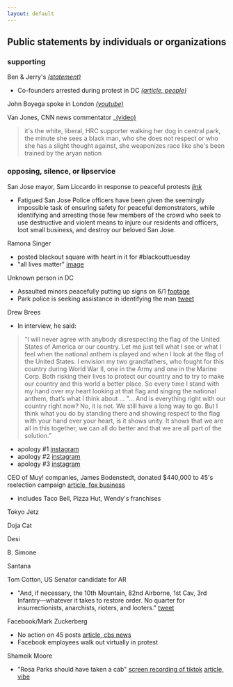 ```yaml
---
layout: default
---
```


## Public statements by individuals or organizations

### supporting

Ben & Jerry's _[(statement)](https://www.benjerry.com/about-us/media-center/dismantle-white-supremacy)_ 
* Co-founders arrested during protest in DC _[(article, people)](https://people.com/crime/ben-jerrys-co-founders-arrested-during-protest/)_

John Boyega spoke in London _[(youtube)](https://www.youtube.com/watch?v=GGXEB25WdyQ)_

Van Jones, CNN news commentator _[(video)](https://twitter.com/Jaxlzz/status/1266365670851215360?s=20)
> it's the white, liberal, HRC supporter walking her dog in central park, the minute she sees a black man, who she does not respect or who she has a slight thought against, she weaponizes race like she's been trained by the aryan nation

### opposing, silence, or lipservice

San Jose mayor, Sam Liccardo in response to peaceful protests _[link](https://medium.com/@SamLiccardo/i-cant-breathe-17684b68309f)_
- Fatigued San Jose Police officers have been given the seemingly impossible task of ensuring safety for peaceful demonstrators, while identifying and arresting those few members of the crowd who seek to use destructive and violent means to injure our residents and officers, loot small business, and destroy our beloved San Jose.

Ramona Singer
- posted blackout square with heart in it for #blackouttuesday
- "all lives matter" [image](https://pbs.twimg.com/media/EZtl0QxXsAcYS2F?format=jpg&name=900x900)

Unknown person in DC
- Assaulted minors peacefully putting up signs on 6/1 [footage](https://twitter.com/AnnaAkana/status/1268645784758521856?s=20)
- Park police is seeking assistance in identifying the man [tweet](https://twitter.com/ParkPolice/status/1267928083836948484?s=20)

Drew Brees
- In interview, he said:
> "I will never agree with anybody disrespecting the flag of the United States of America or our country. Let me just tell what I see or what I feel when the national anthem is played and when I look at the flag of the United States. I envision my two grandfathers, who fought for this country during World War II, one in the Army and one in the Marine Corp. Both risking their lives to protect our country and to try to make our country and this world a better place. So every time I stand with my hand over my heart looking at that flag and singing the national anthem, that’s what I think about ...
> "... And is everything right with our country right now? No, it is not. We still have a long way to go. But I think what you do by standing there and showing respect to the flag with your hand over your heart, is it shows unity. It shows that we are all in this together, we can all do better and that we are all part of the solution.”
- apology #1 [instagram](https://www.instagram.com/p/CA-aQwGnILy/)
- apology #2 [instagram](https://www.instagram.com/p/CBA1P3gHpT_/)
- apology #3 [instagram](https://www.instagram.com/p/CBCIljGngKI/)

CEO of Muy! companies, James Bodenstedt, donated $440,000 to 45's reelection campaign [article, fox business](https://www.foxbusiness.com/politics/wendys-james-bodenstedt-400k-trump)
- includes Taco Bell, Pizza Hut, Wendy's franchises

Tokyo Jetz

Doja Cat

Desi

B. Simone

Santana

Tom Cotton, US Senator candidate for AR
- "And, if necessary, the 10th Mountain, 82nd Airborne, 1st Cav, 3rd Infantry—whatever it takes to restore order. No quarter for insurrectionists, anarchists, rioters, and looters." [tweet](https://twitter.com/TomCottonAR/status/1267459561675468800?s=20)

Facebook/Mark Zuckerberg
- No action on 45 posts [article, cbs news](https://www.cbsnews.com/news/mark-zuckerberg-defends-trump-facebook-posts-walkout/)
- Facebook employees walk out virtually in protest

Shameik Moore
- "Rosa Parks should have taken a cab" [screen recording of tiktok](https://twitter.com/Phil_Lewis_/status/1266155685110337536?s=20) [article, vibe](https://www.vibe.com/2020/05/shameik-moore-blasted-for-comments-on-police-brutality-rosa-parks)
